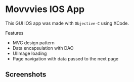 # Movvvies IOS App

This GUI IOS app was made with `Objective-C` using XCode.

Features
* MVC design pattern
* Data encapsulation with DAO
* UIImage loading
* Page navigation with data passed to the next page

## Screenshots


